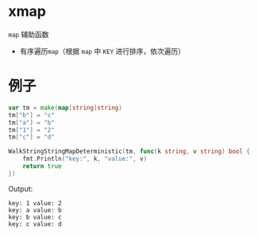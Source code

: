 # xmap

`map` 辅助函数

- 有序遍历`map`（根据 `map` 中 `KEY` 进行排序，依次遍历）

# 例子
```go
var tm = make(map[string]string)
tm["b"] = "c"
tm["a"] = "b"
tm["1"] = "2"
tm["c"] = "d"

WalkStringStringMapDeterministic(tm, func(k string, v string) bool {
    fmt.Println("key:", k, "value:", v)
    return true
})
```
Output:
```text
key: 1 value: 2
key: a value: b
key: b value: c
key: c value: d
```